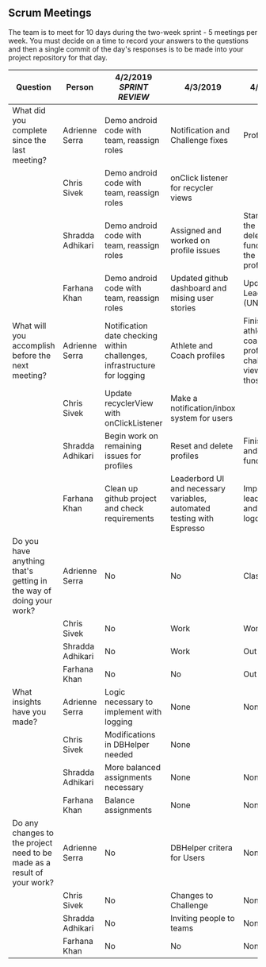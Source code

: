 ## Scrum Meetings
The team is to meet for 10 days during the two-week sprint - 5 meetings per week. You must decide on a time to record your answers to the questions and then a single commit of the day's responses is to be made into your project repository for that day.

Question    |          Person                                             | 4/2/2019  *SPRINT REVIEW* |  4/3/2019 | 4/4/2019 | 
------------|---------------------------------------------------------------------|-----|-----|-----|                                              
| What did you complete since the last meeting? | Adrienne Serra | Demo android code with team, reassign roles | Notification and Challenge fixes | Profile work |
|            | Chris Sivek | Demo android code with team, reassign roles | onClick listener for recycler views
|            | Shradda Adhikari | Demo android code with team, reassign roles | Assigned and worked on profile issues | Started on the reset and delete functions of the athlete profile
|            | Farhana Khan | Demo android code with team, reassign roles | Updated github dashboard and mising user stories | Updated Leaderboard (UNIVERSAL) |
| What will you accomplish before the next meeting? | Adrienne Serra | Notification date checking within challenges, infrastructure for logging | Athlete and Coach profiles | Finish view athlete and coach profiles, challenge view from those |
|            | Chris Sivek | Update recyclerView with onClickListener | Make a notification/inbox system for users |
|            | Shradda Adhikari | Begin work on remaining issues for profiles | Reset and delete profiles | Finish reset and delete functions |
|            | Farhana Khan | Clean up github project and check requirements | Leaderbord UI and necessary variables, automated testing with Espresso | Implement leaderboard and look at logos 
| Do you have anything that's getting in the way of doing your work? | Adrienne Serra | No | No | Class |
|            | Chris Sivek | No | Work | Work |
|            | Shradda Adhikari | No | Work | Out of town |
|            | Farhana Khan | No | No| Out of town |
| What insights have you made? | Adrienne Serra | Logic necessary to implement with logging | None | None |
|            | Chris Sivek |  Modifications in DBHelper needed | None |
|            | Shradda Adhikari | More balanced assignments necessary | None | None |
|            | Farhana Khan | Balance assignments | None | None |
| Do any changes to the project need to be made as a result of your work? | Adrienne Serra | No | DBHelper critera for Users | None |
|            | Chris Sivek | No | Changes to Challenge | None |
|            | Shradda Adhikari | No | Inviting people to teams | None |
|            | Farhana Khan | No | No | None |
